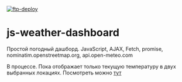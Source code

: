 [![ftp-deploy](https://github.com/NickRyabinin/js-weather-dashboard/actions/workflows/ftp-deploy.yml/badge.svg)](https://github.com/NickRyabinin/js-weather-dashboard/actions/workflows/ftp-deploy.yml)

# js-weather-dashboard
Простой погодный дашборд. JavaScript, AJAX, Fetch, promise, nominatim.openstreetmap.org, api.open-meteo.com

В процессе. Пока отображает только текущую температуру в двух выбранных локациях. Посмотреть можно [тут](http://js-weather-dashboard.atwebpages.com/)
